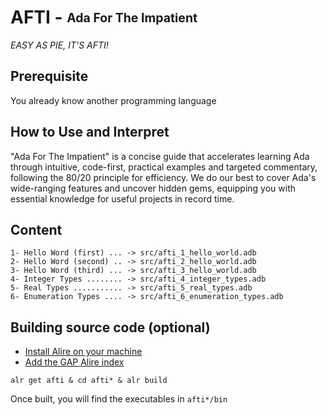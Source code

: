 # AFTI - <sub><sup>Ada For The Impatient</sup></sub>

*EASY AS PIE, IT'S AFTI!*

## Prerequisite
You already know another programming language

## How to Use and Interpret

"Ada For The Impatient" is a concise guide that accelerates learning Ada through intuitive, code-first, practical examples and targeted commentary, following the 80/20 principle for efficiency. We do our best to cover Ada's wide-ranging features and uncover hidden gems, equipping you with essential knowledge for useful projects in record time.

## Content

```
1- Hello Word (first) ... -> src/afti_1_hello_world.adb    
2- Hello Word (second) .. -> src/afti_2_hello_world.adb    
3- Hello Word (third) ... -> src/afti_3_hello_world.adb    
4- Integer Types ........ -> src/afti_4_integer_types.adb    
5- Real Types ........... -> src/afti_5_real_types.adb    
6- Enumeration Types .... -> src/afti_6_enumeration_types.adb    
```

## Building source code (optional)
 - [Install Alire on your machine](https://github.com/GNAT-Academic-Program/.github/blob/main/profile/readme.md#install-alire-an-ada-package-manager)
 - [Add the GAP Alire index](https://github.com/GNAT-Academic-Program/.github/blob/main/profile/readme.md#add-the-gap-alire-index-important)
```
alr get afti & cd afti* & alr build
```
Once built, you will find the executables in `afti*/bin`
